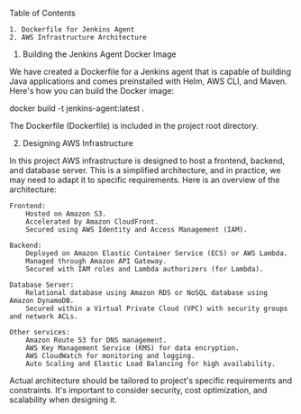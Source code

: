 Table of Contents

    1. Dockerfile for Jenkins Agent
    2. AWS Infrastructure Architecture

1. Building the Jenkins Agent Docker Image

We have created a Dockerfile for a Jenkins agent that is capable of building Java applications and comes preinstalled with Helm, AWS CLI, and Maven. Here's how you can build the Docker image:

docker build -t jenkins-agent:latest .

The Dockerfile (Dockerfile) is included in the project root directory.


2. Designing AWS Infrastructure

In this project AWS infrastructure is designed to host a frontend, backend, and database server. This is a simplified architecture, and in practice, we may need to adapt it to specific requirements. Here is an overview of the architecture:

    Frontend:
        Hosted on Amazon S3.
        Accelerated by Amazon CloudFront.
        Secured using AWS Identity and Access Management (IAM).

    Backend:
        Deployed on Amazon Elastic Container Service (ECS) or AWS Lambda.
        Managed through Amazon API Gateway.
        Secured with IAM roles and Lambda authorizers (for Lambda).

    Database Server:
        Relational database using Amazon RDS or NoSQL database using Amazon DynamoDB.
        Secured within a Virtual Private Cloud (VPC) with security groups and network ACLs.

    Other services:
        Amazon Route 53 for DNS management.
        AWS Key Management Service (KMS) for data encryption.
        AWS CloudWatch for monitoring and logging.
        Auto Scaling and Elastic Load Balancing for high availability.

Actual architecture should be tailored to project's specific requirements and constraints. It's important to consider security, cost optimization, and scalability when designing it.
